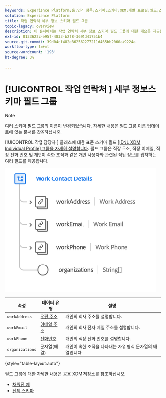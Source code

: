 ```yaml
---
keywords: Experience Platform;홈;인기 항목;스키마;스키마;XDM;개별 프로필;필드;스키마;스키마;스키마 디자인;mixin;mixin;작업 세부 사항;프로필 작업
solution: Experience Platform
title: 작업 연락처 세부 정보 스키마 필드 그룹
topic-legacy: overview
description: 이 문서에서는 작업 연락처 세부 정보 스키마 필드 그룹에 대한 개요를 제공합니다.
exl-id: 0133622c-e95f-4833-b2f8-3694d41751b4
source-git-commit: 39d04cf482e862569277211d465bb2060a49224a
workflow-type: tm+mt
source-wordcount: '193'
ht-degree: 3%

---
```



# [!UICONTROL 작업 연락처 ] 세부 정보스키마 필드 그룹

>[!NOTE]
>
>여러 스키마 필드 그룹의 이름이 변경되었습니다. 자세한 내용은 [필드 그룹 이름 업데이트](../name-updates.md)에 있는 문서를 참조하십시오.

[!UICONTROL 작업 담당자 ] 클래스에 대한 표준 스키마 필드  [[!DNL XDM Individual Profile] 그룹을 자세히 설명합니다](../../classes/individual-profile.md). 필드 그룹은 직장 주소, 직장 이메일, 직장 전화 번호 및 개인이 속한 조직과 같은 개인 사용자와 관련된 직업 정보를 캡처하는 여러 필드를 제공합니다.

![](../../images/field-groups/work-contact-details.png)

| 속성 | 데이터 유형 | 설명 |
| --- | --- | --- |
| `workAddress` | [우편 주소](../../data-types/postal-address.md) | 개인의 회사 주소를 설명합니다. |
| `workEmail` | [이메일 주소](../../data-types/email-address.md) | 개인의 회사 전자 메일 주소를 설명합니다. |
| `workPhone` | [전화번호](../../data-types/phone-number.md) | 개인의 직장 전화 번호를 설명합니다. |
| `organizations` | 문자열(배열) | 개인이 속한 조직을 나타내는 자유 형식 문자열의 배열입니다. |

{style=&quot;table-layout:auto&quot;}

필드 그룹에 대한 자세한 내용은 공용 XDM 저장소를 참조하십시오.

* [채워진 예](https://github.com/adobe/xdm/blob/master/components/mixins/profile/profile-work-details.example.1.json)
* [전체 스키마](https://github.com/adobe/xdm/blob/master/components/mixins/profile/profile-work-details.schema.json)
